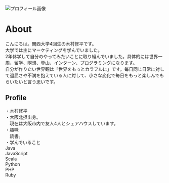 ![プロフィール画像](Uvillage.jpg)

# About
こんにちは。関西大学4回生の木村修平です。  
大学では主にマーケティングを学んでいました。  
2年休学して自分のやってみたいことに取り組んでいました。具体的には世界一周、留学、瞑想、登山、インターン、プログラミングになります。  
自分が作りたい世界観は「世界をもっとカラフルに」です。毎日同じ日常に対して退屈さや不満を抱えている人に対して、小さな変化で毎日をもっと楽しんでもらいたいと言う思いです。  

## Profile  
・木村修平  
・大阪北摂出身。  
　現在は大阪市内で友人4人とシェアハウスしています。  
・趣味  
　読書。  
 ・学んでいること  
  Java  
  JavaScript  
  Scala  
  Python  
  PHP  
  Ruby  

